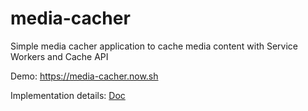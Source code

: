 # media-cacher
Simple media cacher application to cache media content with Service Workers and Cache API

Demo: https://media-cacher.now.sh

Implementation details: <a href="https://docs.google.com/document/d/1IX-Pa_aaKpCD4PXJ8YRleSwnnRkqNtgyN5sIXpsiDcE/edit?usp=sharing" target="_blank">Doc</a>
